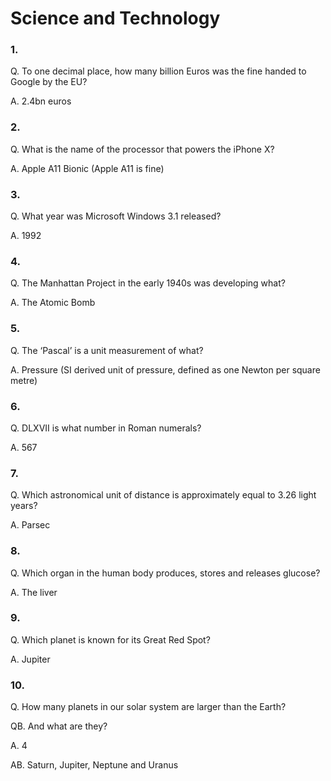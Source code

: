 # Science and Technology 

### 1.
  Q. To one decimal place, how many billion Euros was the fine handed to Google by the EU?
  
  A. 2.4bn euros

### 2. 
  Q. What is the name of the processor that powers the iPhone X?
  
  A. Apple A11 Bionic (Apple A11 is fine)

### 3.
  Q. What year was Microsoft Windows 3.1 released?
  
  A. 1992

### 4. 
  Q. The Manhattan Project in the early 1940s was developing what?
  
  A. The Atomic Bomb

### 5. 
  Q. The ‘Pascal’ is a unit measurement of what?

  A. Pressure (SI derived unit of pressure, defined as one Newton per square metre)
  
### 6. 
  Q. DLXVII is what number in Roman numerals?

  A. 567
  
### 7. 
  Q. Which astronomical unit of distance is approximately equal to 3.26 light years?

  A. Parsec
  
### 8. 
  Q. Which organ in the human body produces, stores and releases glucose?

  A. The liver
  
### 9.
  Q. Which planet is known for its Great Red Spot?

  A. Jupiter
  
### 10.
  Q. How many planets in our solar system are larger than the Earth?
  
  QB. And what are they?

  A. 4
  
  AB. Saturn, Jupiter, Neptune and Uranus
